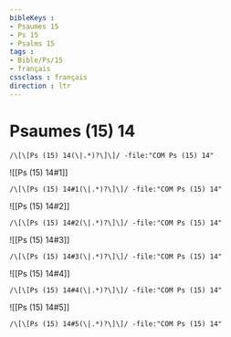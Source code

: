 ```yaml
---
bibleKeys : 
- Psaumes 15
- Ps 15
- Psalms 15
tags : 
- Bible/Ps/15
- français
cssclass : français
direction : ltr
---
```


# Psaumes (15) 14

```query
/\[\[Ps (15) 14(\|.*)?\]\]/ -file:"COM Ps (15) 14"
```



![[Ps (15) 14#1]]

```query
/\[\[Ps (15) 14#1(\|.*)?\]\]/ -file:"COM Ps (15) 14"
```

![[Ps (15) 14#2]]

```query
/\[\[Ps (15) 14#2(\|.*)?\]\]/ -file:"COM Ps (15) 14"
```

![[Ps (15) 14#3]]

```query
/\[\[Ps (15) 14#3(\|.*)?\]\]/ -file:"COM Ps (15) 14"
```

![[Ps (15) 14#4]]

```query
/\[\[Ps (15) 14#4(\|.*)?\]\]/ -file:"COM Ps (15) 14"
```

![[Ps (15) 14#5]]

```query
/\[\[Ps (15) 14#5(\|.*)?\]\]/ -file:"COM Ps (15) 14"
```

